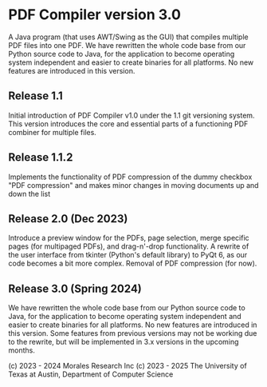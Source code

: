 # PDF Compiler version 3.0
A Java program (that uses AWT/Swing as the GUI) that compiles multiple PDF files into one PDF. We have rewritten the whole
code base from our Python source code to Java, for the application to become operating system independent and easier to create
binaries for all platforms. No new features are introduced in this version.

## Release 1.1
Initial introduction of PDF Compiler v1.0 under the 1.1 git versioning system. This version introduces the core and 
essential parts of a functioning PDF combiner for multiple files.

## Release 1.1.2
Implements the functionality of PDF compression of the dummy checkbox "PDF compression" and makes minor changes in moving
documents up and down the list

## Release 2.0 (Dec 2023)
Introduce a preview window for the PDFs, page selection, merge specific pages (for multipaged PDFs), and drag-n'-drop 
functionality. A rewrite of the user interface from tkinter (Python's default library) to PyQt 6, as our code becomes a 
bit more complex. Removal of PDF compression (for now).

## Release 3.0 (Spring 2024)
We have rewritten the whole code base from our Python source code to Java, for the application to become operating system independent and easier to create binaries for all platforms. No new features are introduced in this version. Some features
from previous versions may not be working due to the rewrite, but will be implemented in 3.x versions in the upcoming months.

(c) 2023 - 2024 Morales Research Inc
(c) 2023 - 2025 The University of Texas at Austin, Department of Computer Science